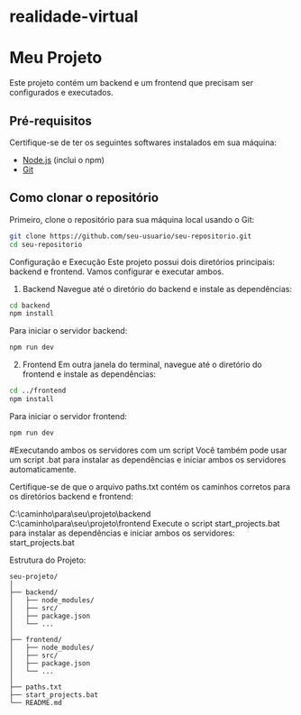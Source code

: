 # realidade-virtual

# Meu Projeto

Este projeto contém um backend e um frontend que precisam ser configurados e executados.

## Pré-requisitos

Certifique-se de ter os seguintes softwares instalados em sua máquina:

- [Node.js](https://nodejs.org/) (inclui o npm)
- [Git](https://git-scm.com/)

## Como clonar o repositório

Primeiro, clone o repositório para sua máquina local usando o Git:

```bash
git clone https://github.com/seu-usuario/seu-repositorio.git
cd seu-repositorio
````
Configuração e Execução
Este projeto possui dois diretórios principais: backend e frontend. Vamos configurar e executar ambos.

1. Backend
Navegue até o diretório do backend e instale as dependências:

```bash
cd backend
npm install
````
Para iniciar o servidor backend:
```bash
npm run dev
````
2. Frontend
Em outra janela do terminal, navegue até o diretório do frontend e instale as dependências:
```bash
cd ../frontend
npm install
````
Para iniciar o servidor frontend:

```bash
npm run dev
````
#Executando ambos os servidores com um script
Você também pode usar um script .bat para instalar as dependências e iniciar ambos os servidores automaticamente.

Certifique-se de que o arquivo paths.txt contém os caminhos corretos para os diretórios backend e frontend:

C:\caminho\para\seu\projeto\backend
C:\caminho\para\seu\projeto\frontend
Execute o script start_projects.bat para instalar as dependências e iniciar ambos os servidores:
start_projects.bat

Estrutura do Projeto:
````plain-text
seu-projeto/
│
├── backend/
│   ├── node_modules/
│   ├── src/
│   ├── package.json
│   └── ...
│
├── frontend/
│   ├── node_modules/
│   ├── src/
│   ├── package.json
│   └── ...
│
├── paths.txt
├── start_projects.bat
└── README.md

